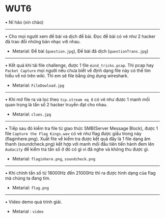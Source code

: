 # WUT6

•	Nĩ hão (xin chào)<br>

---

•	Cho mọi người xem đề bài và dịch đề bài. Đọc đề bài có vẻ như 2 hacker đã trao đổi những bản nhạc với nhau.<br>

* Metarial: Đề bài (```question.jpg```), Đề bài đã dịch (```questionTrans.jpg```)<br>
---
•	Kết quả khi tải file challenge, được 1 file ```mind_tricks.pcap```. Thì pcap hay ```Packet Capture```    mọi người nếu chưa biết về định dạng file này có thể tìm hiểu vể nó trên wiki. Thì em sẽ file bằng ứng dụng wireshark. <br>

* Metarial: ```FileDowload.jpg```
---

•	Khi mở file ra và lọc theo ```tcp.stream eq 8``` có vẻ như được 1 manh mối quan trọng là tần số 2 hacker truyền đạt cho nhau.<br>

* Metarial: ```clues.jpg```

---

•	Tiếp sau đó kiểm tra file từ giao thức SMB(Server Message Block), được 1 file ```Capture the Flag Kings.wav``` có vẻ như flag được giấu trong này (flaginhere.png). Xuất file về kiểm tra được kết quả đây là 1 file dạng âm thanh (soundcheck.png) kết hợp với manh mối đầu tiên tiến hành đem lên ```Audacity``` để kiểm tra tần số ở đó có gì vì đã nghe và không thu được gì.

* Metarial: ```flaginhere.png```, ```soundcheck.png```

---

•	Khi chỉnh tần số từ 18000Hz đến 21000Hz thì ra được hình dạng của flag mà chúng ta đang tìm.

* Metarial: ```flag.png```

---

•	Video demo quá trình giải.

* Metarial : ```video```
